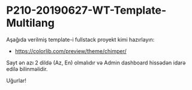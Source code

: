 # P210-20190627-WT-Template-Multilang

 Aşağıda verilmiş template-i fullstack proyekt kimi hazırlayın:

 - https://colorlib.com/preview/theme/chimper/

 Sayt ən azı 2 dildə (Az, En) olmalıdır və Admin dashboard hissədən idarə edilə bilinməlidir.

 Uğurlar!